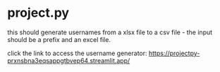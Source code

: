 # project.py
this should generate usernames from a xlsx file to a csv file - the input should be a prefix and an excel file.

click the link to access the username generator: https://projectpy-prxnsbna3eqsappgtbvep64.streamlit.app/
